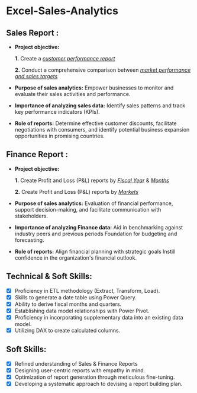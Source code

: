 # Excel-Sales-Analytics
## Sales Report :


- **Project objective:** 

    **1.** Create a _[customer performance report](https://github.com/BhavanaMallipeddi/Excel-Sales-Analytics/blob/main/Customer%20Performance%20Report.pdf)_ 

    **2.** Conduct a comprehensive comparison between _[market performance and sales targets](https://github.com/BhavanaMallipeddi/Excel-Sales-Analytics/blob/main/Market%20Performance%20vs%20Target.pdf)_

- **Purpose of sales analytics:** Empower businesses to monitor and evaluate their sales activities and performance.

- **Importance of analyzing sales data:** Identify sales patterns and track key performance indicators (KPIs).

- **Role of reports:** Determine effective customer discounts, facilitate negotiations with consumers, and identify potential business expansion opportunities in promising countries.


## Finance Report :

- **Project objective:** 

    **1.** Create Profit and Loss (P&L) reports by _[Fiscal Year](https://github.com/BhavanaMallipeddi/Excel-Sales-Analytics/blob/main/P%20%26%20L%20Statement%20By%20Fiscal%20Year.pdf)_ & _[Months](https://github.com/BhavanaMallipeddi/Excel-Sales-Analytics/blob/main/P%20%26%20L%20Statements%20By%20Months.pdf)_ 

   **2.** Create Profit and Loss (P&L) reports by _[Markets](https://github.com/BhavanaMallipeddi/Excel-Sales-Analytics/blob/main/P%20%26%20L%20Statement%20By%20Market.pdf)_

- **Purpose of sales analytics:** Evaluation of financial performance, support decision-making, and facilitate communication with stakeholders.

- **Importance of analyzing Finance data:** Aid in benchmarking against industry peers and previous periods Foundation for budgeting and forecasting.

- **Role of reports:** Align financial planning with strategic goals Instill confidence in the organization's financial outlook.


## Technical & Soft Skills:
- [x]	Proficiency in ETL methodology (Extract, Transform, Load).
- [x]	Skills to generate a date table using Power Query.
- [x]	Ability to derive fiscal months and quarters.
- [x]	Establishing data model relationships with Power Pivot.
- [x]	Proficiency in incorporating supplementary data into an existing data model.
- [x]	Utilizing DAX to create calculated columns.

## Soft Skills:
- [x]	Refined understanding of Sales & Finance Reports
- [x]	Designing user-centric reports with empathy in mind.
- [x]	Optimization of report generation through meticulous fine-tuning.
- [x]	Developing a systematic approach to devising a report building plan.
